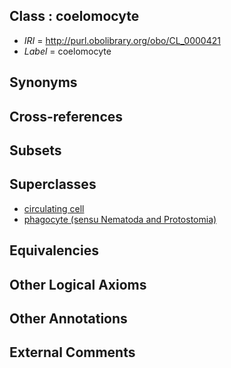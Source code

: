 
## Class : coelomocyte

 * *IRI* = http://purl.obolibrary.org/obo/CL_0000421
 * *Label* = coelomocyte

## Synonyms


## Cross-references


## Subsets


## Superclasses

 * [circulating cell](../../CL/80/CL_0000080.md)
 * [phagocyte (sensu Nematoda and Protostomia)](../../CL/19/CL_0000519.md)

## Equivalencies


## Other Logical Axioms


## Other Annotations


## External Comments

